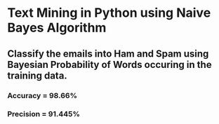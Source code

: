 # Text Mining in Python using Naive Bayes Algorithm

## Classify the emails into Ham and Spam using Bayesian Probability of Words occuring in the training data.

### Accuracy = 98.66%
### Precision = 91.445%

